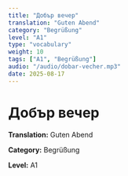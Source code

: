 ```yaml
---
title: "Добър вечер"
translation: "Guten Abend"
category: "Begrüßung"
level: "A1"
type: "vocabulary"
weight: 10
tags: ["A1", "Begrüßung"]
audio: "/audio/dobar-vecher.mp3"
date: 2025-08-17
---
```


# Добър вечер

**Translation:** Guten Abend

**Category:** Begrüßung

**Level:** A1

